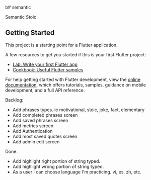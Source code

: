 b# semantic

Semantic Stoic

## Getting Started

This project is a starting point for a Flutter application.

A few resources to get you started if this is your first Flutter project:

- [Lab: Write your first Flutter app](https://docs.flutter.dev/get-started/codelab)
- [Cookbook: Useful Flutter samples](https://docs.flutter.dev/cookbook)

For help getting started with Flutter development, view the
[online documentation](https://docs.flutter.dev/), which offers tutorials,
samples, guidance on mobile development, and a full API reference.

Backlog:

- Add phrases types. ie motivational, stoic, joke, fact, elementary
- Add completed phrases screen
- Add saved phrases screen
- Add metrics screen
- Add Authentication
- Add most saved quotes screen
- Add admin edit screen

Done:

- Add highlight right portion of string typed.
- Add highlight wrong portion of string typed.
- As a user I can choose language I'm practicing. vi, es, zh, etc.